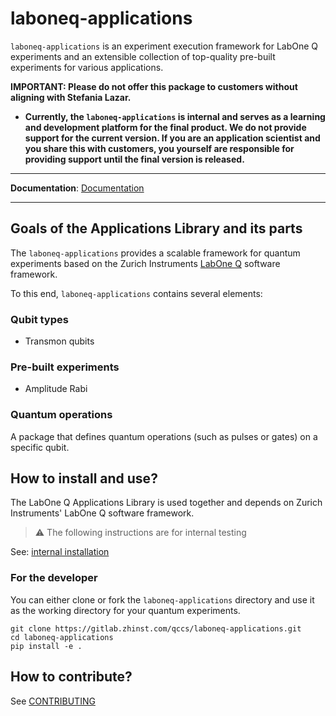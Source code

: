 # laboneq-applications

`laboneq-applications` is an experiment execution framework for LabOne Q experiments and an extensible collection of top-quality pre-built experiments for various applications.

**IMPORTANT: Please do not offer this package to customers without aligning with Stefania Lazar.**

- **Currently, the `laboneq-applications` is internal and serves as a learning and development platform for the final product. We do not provide support for the current version. If you are an application scientist and you share this with customers, you yourself are responsible for providing support until the final version is released.**

---
<!-- NOTE: Change to the public link when ready -->
**Documentation**: [Documentation](http://laboneq-applications-qccs-1d05f433a85f43634ee9a3c36e976e1ae43ad.pages.zhinst.com/manual/index.html)

---

## Goals of the Applications Library and its parts

The `laboneq-applications` provides a scalable framework for quantum experiments based on the Zurich Instruments [LabOne Q](https://github.com/zhinst/laboneq) software framework.

To this end, `laboneq-applications` contains several elements:

### Qubit types

- Transmon qubits

### Pre-built experiments

- Amplitude Rabi

### Quantum operations

A package that defines quantum operations (such as pulses or gates) on a specific qubit.

## How to install and use?

The LabOne Q Applications Library is used together and depends on Zurich Instruments' LabOne Q software framework.

<!-- NOTE: Remove when public -->
> :warning: The following instructions are for internal testing

See: [internal installation](docs/internal/install.md)

### For the developer
You can either clone or fork the `laboneq-applications` directory and use it as the working directory for your quantum experiments.

<!-- NOTE: Remove when public -->
```
git clone https://gitlab.zhinst.com/qccs/laboneq-applications.git
cd laboneq-applications
pip install -e .
```

## How to contribute?

See [CONTRIBUTING](CONTRIBUTING.md)

